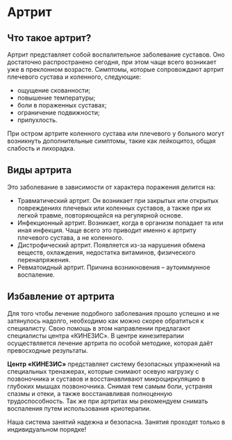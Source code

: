 # Артрит

## Что такое артрит?

Артрит представляет собой воспалительное заболевание суставов. Оно достаточно распространено сегодня, при этом чаще всего возникает уже в преклонном возрасте. Симптомы, которые сопровождают артрит плечевого сустава и коленного, следующие:

*   ощущение скованности;
*   повышение температуры;
*   боли в пораженных суставах;
*   ограничение подвижности;
*   припухлость.

При остром артрите коленного сустава или плечевого у больного могут возникнуть дополнительные симптомы, такие как лейкоцитоз, общая слабость и лихорадка.

## Виды артрита

Это заболевание в зависимости от характера поражения делится на:

*   Травматический артрит. Он возникает при закрытых или открытых повреждениях плечевых или коленных суставов, а также при их легкой травме, повторяющейся на регулярной основе.
*   Инфекционный артрит. Возникает, когда в организм попадает та или иная инфекция. Чаще всего это приводит именно к артриту плечевого сустава, а не коленного.
*   Дистрофический артрит. Появляется из-за нарушения обмена веществ, охлаждения, недостатка витаминов, физического перенапряжения.
*   Ревматоидный артрит. Причина возникновения – аутоиммунное воспаление.

## Избавление от артрита

Для того чтобы лечение подобного заболевания прошло успешно и не затянулось надолго, необходимо как можно скорее обратиться к специалисту. Свою помощь в этом направлении предлагают специалисты центра «КИНЕЗИС». В центре кинезитерапии осуществляется лечение артрита по особой методике, которая даёт превосходные результаты.

**Центр «КИНЕЗИС»** представляет систему безопасных упражнений на специальных тренажерах, которые снимают осевую нагрузку с позвоночника и суставов и восстанавливают микроциркуляцию в глубоких мышцах позвоночника. Снимая тем самым боли, устраняя спазмы и отеки, а также восстанавливая полноценную трудоспособность. Так же при артритах мы рекомендуем снимать воспаления путем использования криотерапии.

Наша система занятий надежна и безопасна. Занятия проходят только в индивидуальном порядке!